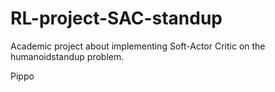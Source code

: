 # RL-project-SAC-standup
Academic project about implementing Soft-Actor Critic on the humanoidstandup problem.

Pippo
